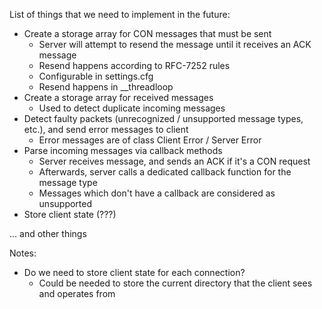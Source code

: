 List of things that we need to implement in the future:

* Create a storage array for CON messages that must be sent
  * Server will attempt to resend the message until it receives an ACK message
  * Resend happens according to RFC-7252 rules
  * Configurable in settings.cfg
  * Resend happens in __threadloop
* Create a storage array for received messages
  * Used to detect duplicate incoming messages
* Detect faulty packets (unrecognized / unsupported message types, etc.), and send error messages to client
  * Error messages are of class Client Error / Server Error
* Parse incoming messages via callback methods
  * Server receives message, and sends an ACK if it's a CON request
  * Afterwards, server calls a dedicated callback function for the message type
  * Messages which don't have a callback are considered as unsupported
* Store client state (???)

... and other things

Notes:

* Do we need to store client state for each connection?
  * Could be needed to store the current directory that the client sees and operates from